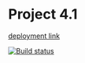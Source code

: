 # Project 4.1
[deployment link](https://vladimskov.github.io/ahj_4.1-/ "deployment link")

[![Build status](https://ci.appveyor.com/api/projects/status/v3ucfnya5j9e5ea3?svg=true)](https://ci.appveyor.com/project/VladimsKov/ahj-4-1)

